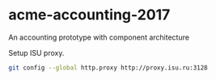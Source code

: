 # acme-accounting-2017
An accounting prototype with component architecture

Setup ISU proxy.
```bash
git config --global http.proxy http://proxy.isu.ru:3128
```
